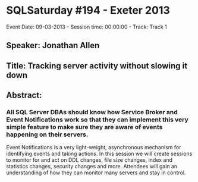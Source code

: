# SQLSaturday #194 - Exeter 2013
Event Date: 09-03-2013 - Session time: 00:00:00 - Track: Track 1
## Speaker: Jonathan Allen
## Title: Tracking server activity without slowing it down
## Abstract:
### All SQL Server DBAs should know how Service Broker and Event Notifications work so that they can implement this very simple feature to make sure they are aware of events happening on their servers. 

Event Notifications is a very light-weight, asynchronous mechanism for identifying events and taking actions. In this session we will create sessions to monitor for and act on DDL changes, file size changes, index and statistics changes, security changes and more. Attendees will gain an understanding of how they can monitor many servers and stay in control.
